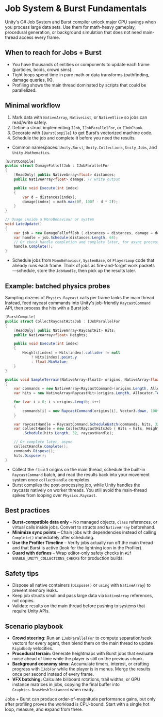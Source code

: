 # Job System & Burst Fundamentals

Unity's C# Job System and Burst compiler unlock major CPU savings when you process large data sets.
Use them for math-heavy gameplay, procedural generation, or background simulation that does not need
main-thread access every frame.

## When to reach for Jobs + Burst

- You have thousands of entities or components to update each frame (particles, boids, crowd sims).
- Tight loops spend time in pure math or data transforms (pathfinding, damage queries, IK).
- Profiling shows the main thread dominated by scripts that could be parallelized.

## Minimal workflow

1. Mark data with `NativeArray`, `NativeList`, or `NativeSlice` so jobs can read/write safely.
2. Define a struct implementing `IJob`, `IJobParallelFor`, or `IJobChunk`.
3. Decorate with `[BurstCompile]` to get Burst’s vectorized machine code.
4. Schedule the job and complete it before you need the results.

- Common namespaces: `Unity.Burst`, `Unity.Collections`, `Unity.Jobs`, and `Unity.Mathematics`.

```csharp
[BurstCompile]
public struct DamageFalloffJob : IJobParallelFor
{
    [ReadOnly] public NativeArray<float> distances;
    public NativeArray<float> damage; // write output

    public void Execute(int index)
    {
        var d = distances[index];
        damage[index] = math.max(0f, 100f - d * 2f);
    }
}

// Usage inside a MonoBehaviour or system
void LateUpdate()
{
    var job = new DamageFalloffJob { distances = distances, damage = damageOutput };
    var handle = job.Schedule(distances.Length, 64);
    // Or check handle completion and complete later, for async processing
    handle.Complete();
}
```

- Schedule jobs from `MonoBehaviour`, `SystemBase`, or `PlayerLoop` code that already runs each
  frame. Think of jobs as fire-and-forget work packets—schedule, store the `JobHandle`, then pick up
  the results later.

## Example: batched physics probes

Sampling dozens of `Physics.Raycast` calls per frame tanks the main thread. Instead, feed raycast
commands into Unity's job-friendly `RaycastCommand` API, then process the hits with a Burst job.

```csharp
[BurstCompile]
public struct CollectRaycastHitsJob : IJobParallelFor
{
    [ReadOnly] public NativeArray<RaycastHit> Hits;
    public NativeArray<float> Heights;

    public void Execute(int index)
    {
        Heights[index] = Hits[index].collider != null
            ? Hits[index].point.y
            : float.MinValue;
    }
}

public void SampleTerrain(NativeArray<float3> origins, NativeArray<float> heights)
{
    var commands = new NativeArray<RaycastCommand>(origins.Length, Allocator.TempJob);
    var hits = new NativeArray<RaycastHit>(origins.Length, Allocator.TempJob);

    for (var i = 0; i < origins.Length; i++)
    {
        commands[i] = new RaycastCommand(origins[i], Vector3.down, 100f);
    }

    var raycastHandle = RaycastCommand.ScheduleBatch(commands, hits, 32);
    var collectHandle = new CollectRaycastHitsJob { Hits = hits, Heights = heights }
        .Schedule(hits.Length, 32, raycastHandle);

    // Or complete later, async
    collectHandle.Complete();
    commands.Dispose();
    hits.Dispose();
}
```

- Collect the `float3` origins on the main thread, schedule the built-in `RaycastCommand` batch, and
  read the results back into your movement system once `collectHandle` completes.
- Burst compiles the post-processing job, while Unity handles the raycasts natively on worker
  threads. You still avoid the main-thread spikes from looping over `Physics.Raycast`.

## Best practices

- **Burst-compatible data only** – No managed objects, `class` references, or virtual calls inside
  jobs. Convert to structs and `NativeArray` beforehand.
- **Minimize sync points** – Chain jobs with dependencies instead of calling `Complete()`
  immediately after scheduling.
- **Use the Profiler Timeline** – Verify jobs actually run off the main thread and that Burst is
  active (look for the lightning icon in the Profiler).
- **Guard with defines** – Wrap editor-only safety checks in `#if ENABLE_UNITY_COLLECTIONS_CHECKS`
  for production builds.

## Safety tips

- Dispose all native containers (`Dispose()` or `using` with `NativeArray`) to prevent memory leaks.
- Keep job structs small and pass large data via `NativeArray` references, not copies.
- Validate results on the main thread before pushing to systems that require Unity APIs.

## Scenario playbook

- **Crowd steering:** Run an `IJobParallelFor` to compute separation/seek vectors for every agent,
  then blend them on the main thread to update `Rigidbody` velocities.
- **Procedural terrain:** Generate heightmaps with Burst jobs that evaluate noise ahead of time
  while the player is still on the previous chunk.
- **Background economy sims:** Accumulate timers, interest, or crafting progress with `IJobFor`
  while the player is in menus. Merge the results once per second instead of every frame.
- **VFX batching:** Calculate billboard rotations, trail widths, or GPU instance matrices in jobs,
  copying the final buffer into `Graphics.DrawMeshInstanced` when ready.

Jobs + Burst can produce order-of-magnitude performance gains, but only after profiling proves the
workload is CPU-bound. Start with a single hot loop, measure, and expand from there.
